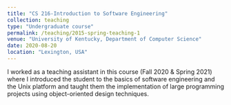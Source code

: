 ```yaml
---
title: "CS 216-Introduction to Software Engineering"
collection: teaching
type: "Undergraduate course"
permalink: /teaching/2015-spring-teaching-1
venue: "University of Kentucky, Department of Computer Science"
date: 2020-08-20
location: "Lexington, USA"
---
```


 I worked as a teaching assistant in this course (Fall 2020 & Spring 2021) where I introduced the student to the basics of software engineering and the Unix platform and taught them the implementation of large programming projects using object-oriented design techniques.
